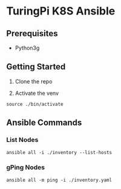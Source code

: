 # TuringPi K8S Ansible

## Prerequisites

* Python3g

## Getting Started

1. Clone the repo 

2. Activate the venv

```
source ./bin/activate
```

## Ansible Commands

### List Nodes

```
ansible all -i ./inventory --list-hosts
```

### gPing Nodes

```
ansible all -m ping -i ./inventory.yaml
```